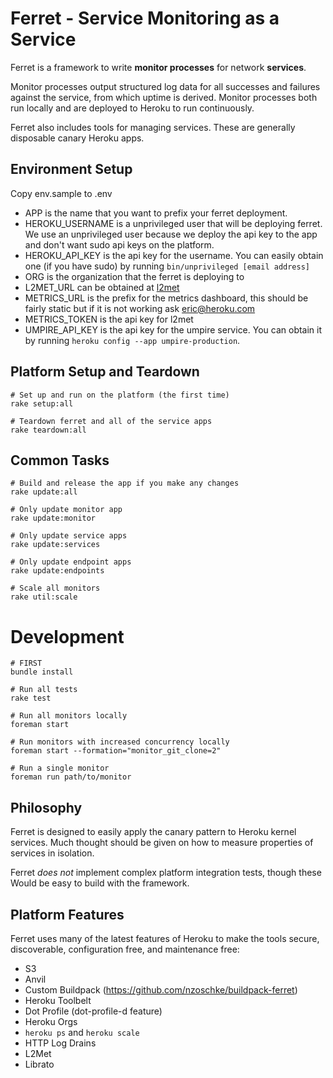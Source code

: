 # Ferret - Service Monitoring as a Service

Ferret is a framework to write **monitor processes** for network **services**.

Monitor processes output structured log data for all successes and failures
against the service, from which uptime is derived. Monitor processes both run
locally and are deployed to Heroku to run continuously.

Ferret also includes tools for managing services. These are generally disposable
canary Heroku apps.

## Environment Setup

Copy env.sample to .env

* APP is the name that you want to prefix your ferret deployment.
* HEROKU_USERNAME is a unprivileged user that will be deploying ferret. We use an unprivileged user because we deploy the api key to the app and don't want sudo api keys on the platform.
* HEROKU_API_KEY is the api key for the username. You can easily obtain one (if you have sudo) by running ```bin/unprivileged [email address]``` 
* ORG is the organization that the ferret is deploying to
* L2MET_URL can be obtained at [l2met](https://www.l2met.net)
* METRICS_URL is the prefix for the metrics dashboard, this should be fairly static but if it is not working ask eric@heroku.com
* METRICS_TOKEN is the api key for l2met
* UMPIRE_API_KEY is the api key for the umpire service. You can obtain it by running ```heroku config --app umpire-production```.

## Platform Setup and Teardown

```
# Set up and run on the platform (the first time)
rake setup:all

# Teardown ferret and all of the service apps
rake teardown:all
```

## Common Tasks
```
# Build and release the app if you make any changes
rake update:all

# Only update monitor app
rake update:monitor

# Only update service apps
rake update:services

# Only update endpoint apps
rake update:endpoints

# Scale all monitors
rake util:scale
```

# Development 

```
# FIRST
bundle install

# Run all tests
rake test

# Run all monitors locally
foreman start

# Run monitors with increased concurrency locally
foreman start --formation="monitor_git_clone=2"

# Run a single monitor
foreman run path/to/monitor

```

## Philosophy

Ferret is designed to easily apply the canary pattern to Heroku kernel services. Much thought should be given on how to measure properties of services in isolation.

Ferret *does not* implement complex platform integration tests, though these 
Would be easy to build with the framework.

## Platform Features

Ferret uses many of the latest features of Heroku to make the tools secure,
discoverable, configuration free, and maintenance free:

* S3
* Anvil
* Custom Buildpack (https://github.com/nzoschke/buildpack-ferret)
* Heroku Toolbelt
* Dot Profile (dot-profile-d feature)
* Heroku Orgs
* `heroku ps` and `heroku scale`
* HTTP Log Drains
* L2Met
* Librato
